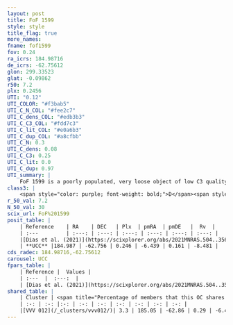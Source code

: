 ```yaml
---
layout: post
title: FoF 1599
style: style
title_flag: true
more_names: 
fname: fof1599
fov: 0.24
ra_icrs: 184.98716
de_icrs: -62.75612
glon: 299.33523
glat: -0.09862
r50: 7.2
plx: 0.2456
UTI: "0.12"
UTI_COLOR: "#f3bab5"
UTI_C_N_COL: "#fee2c7"
UTI_C_dens_COL: "#edb3b3"
UTI_C_C3_COL: "#fdd7c3"
UTI_C_lit_COL: "#e0a6b3"
UTI_C_dup_COL: "#a8cfbb"
UTI_C_N: 0.3
UTI_C_dens: 0.08
UTI_C_C3: 0.25
UTI_C_lit: 0.0
UTI_C_dup: 0.97
UTI_summary: |
    FoF 1599 is a poorly populated, very loose object of low C3 quality. It is rarely studied in the literature.This is a unique object, which shares a very small percentage of members with at least one previously reported entry.
class3: |
    <span style="color: purple; font-weight: bold;">D</span><span style="color: #FFC300; font-weight: bold;">B</span>
r_50_val: 7.2
N_50_val: 30
scix_url: FoF%201599
posit_table: |
    | Reference    | RA    | DEC   | Plx  | pmRA  | pmDE   |  Rv  |
    | :---         | :---: | :---: | :---: | :---: | :---: | :---: |
    |[Dias et al. (2021)](https://scixplorer.org/abs/2021MNRAS.504..356D) | 185.022 | -62.786 | 0.251 | -6.404 | 0.175 | -23.033 |
    | **UCC** |184.987 | -62.756 | 0.246 | -6.439 | 0.161 | -8.481 | 
cds_radec: 184.98716,-62.75612
carousel: UCC
fpars_table: |
    | Reference |  Values |
    | :---  |  :---:  |
    | [Dias et al. (2021)](https://scixplorer.org/abs/2021MNRAS.504..356D) | `Av=2.318, Dist=3481, logage=6.922, [Fe/H]=0.092` |
shared_table: |
    | Cluster | <span title="Percentage of members that this OC shares with the ones listed">%</span>   | RA   | DEC   | Plx   | pmRA  | pmDE  | Rv | UTI |
    | :-: | :-: |:-: | :-: | :-: | :-: | :-: | :-: | :-: |
    |[VVV 012](/_clusters/vvv012/)| 3.3 | 185.05 | -62.86 | 0.29 | -6.43 | -0.11 | -- |0.36 |
---
```

